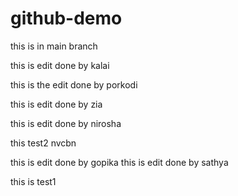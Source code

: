 # github-demo

this is in main branch


this is edit done by kalai


this is the edit done by porkodi

this is edit done by zia

this is edit done by nirosha

this test2 nvcbn




this is edit done by gopika
this is edit done by sathya


this is test1
